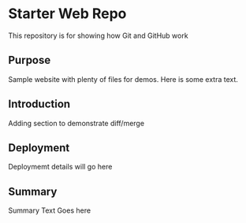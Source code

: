 # Starter Web Repo

This repository is for showing how Git and GitHub work

## Purpose

Sample website with plenty of files for demos. Here is some extra text.

## Introduction

Adding section to demonstrate diff/merge

## Deployment

Deploymemt details will go here

## Summary

Summary Text Goes here